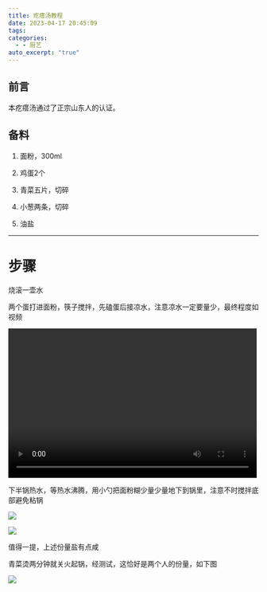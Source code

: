 ```yaml
---
title: 疙瘩汤教程
date: 2023-04-17 20:45:09
tags: 
categories:
  - - 厨艺
auto_excerpt: "true"
---
```


## 前言

本疙瘩汤通过了正宗山东人的认证。




## 备料

  

1. 面粉，300ml

2. 鸡蛋2个

3. 青菜五片，切碎

4. 小葱两条，切碎

5. 油盐

  

---

  

# 步骤

  

烧滚一壶水

  

两个蛋打进面粉，筷子搅拌，先磕蛋后接凉水，注意凉水一定要量少，最终程度如视频

  

<video src="https://imgs.dalsidealland.com/beefbun/2024/04/8c2aa3ccecde37c4818d113004d96667.mp4" controls="controls" width="500" height="300"></video>

  

下半锅热水，等热水沸腾，用小勺把面粉糊少量少量地下到锅里，注意不时搅拌底部避免粘锅

  


![](https://imgs.dalsidealland.com/beefbun/2024/04/38b00d6a632a165869fdd121dcc7ab5a.jpg)
  



  

![](https://imgs.dalsidealland.com/beefbun/2024/04/9bb52145a1b5612a112c59c852fd6bb1.jpg)

值得一提，上述份量盐有点咸


青菜烫两分钟就关火起锅，经测试，这恰好是两个人的份量，如下图

  

![](https://imgs.dalsidealland.com/beefbun/2024/04/27377ffa43092adfb7ff3c3f212d82a5.jpg)